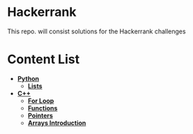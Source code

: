 # Hackerrank

This repo. will consist solutions for the Hackerrank challenges 

# Content List
- **[Python](https://github.com/Omega-Centauri-21/Hackerrank/tree/main/Python)**
  - **[Lists](https://github.com/Omega-Centauri-21/Hackerrank/tree/main/Python/Lists)**
- **[C++](https://github.com/Omega-Centauri-21/Hackerrank/tree/main/C%2B%2B)**
  - **[For Loop](https://github.com/Omega-Centauri-21/Hackerrank/blob/main/C%2B%2B/For_Loop.cpp)**
  - **[Functions](https://github.com/Omega-Centauri-21/Hackerrank/blob/main/C%2B%2B/Functions)**
  - **[Pointers](https://github.com/Omega-Centauri-21/Hackerrank/tree/main/C++/Pointers)**
  - **[Arrays Introduction](https://github.com/Omega-Centauri-21/Hackerrank/tree/main/C%2B%2B/Arrarys%20Introduction)**

